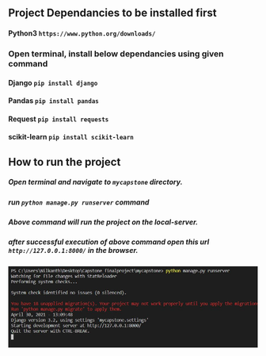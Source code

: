 ## Project Dependancies to be installed first

#### Python3 `https://www.python.org/downloads/`

### Open terminal, install below dependancies using given command

#### Django `pip install django`
#### Pandas `pip install pandas`
#### Request `pip install requests`
#### scikit-learn `pip install scikit-learn`


## How to run the project

##### Open terminal and navigate to `mycapstone` directory.
##### run `python manage.py runserver` command
##### Above command will run the project on the local-server.
##### after successful execution of above command open this url `http://127.0.0.1:8000/` in the browser. 
![Succesful execution output](https://github.com/bhavika1996/Capstone_finalproject/blob/main/terminal.JPG?raw=true)



